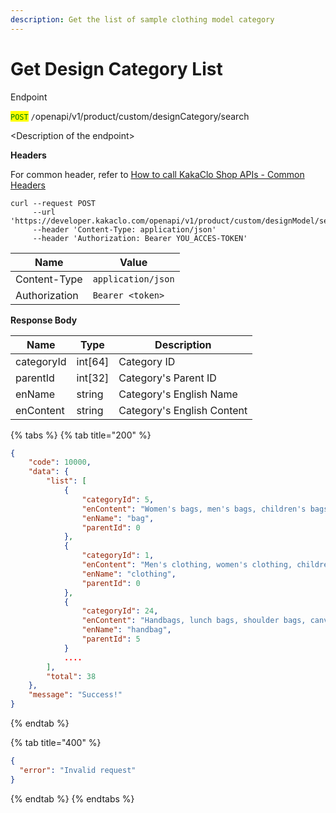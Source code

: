```yaml
---
description: Get the list of sample clothing model category
---
```


# Get Design Category List

Endpoint

<mark style="color:green;">`POST`</mark> `/`openapi/v1/product/custom/designCategory/search

\<Description of the endpoint>

**Headers**

For common header, refer to [How to call KakaClo Shop APIs - Common Headers](https://docs.kakaclo.com/kuai-su-kai-shi)

```
curl --request POST
     --url 'https://developer.kakaclo.com/openapi/v1/product/custom/designModel/search'
     --header 'Content-Type: application/json'
     --header 'Authorization: Bearer YOU_ACCES-TOKEN'
```

| Name          | Value              |
| ------------- | ------------------ |
| Content-Type  | `application/json` |
| Authorization | `Bearer <token>`   |

**Response Body**

| Name       | Type     | Description                |
| ---------- | -------- | -------------------------- |
| categoryId | int\[64] | Category ID                |
| parentId   | int\[32] | Category's Parent ID       |
| enName     | string   | Category's English Name    |
| enContent  | string   | Category's English Content |

{% tabs %}
{% tab title="200" %}
```json
{
    "code": 10000,
    "data": {
        "list": [
            {
                "categoryId": 5,
                "enContent": "Women's bags, men's bags, children's bags",
                "enName": "bag",
                "parentId": 0
            },
            {
                "categoryId": 1,
                "enContent": "Men's clothing, women's clothing, children's clothing",
                "enName": "clothing",
                "parentId": 0
            },
            {
                "categoryId": 24,
                "enContent": "Handbags, lunch bags, shoulder bags, canvas bags",
                "enName": "handbag",
                "parentId": 5
            }
            ....
        ],
        "total": 38
    },
    "message": "Success!"
}
```
{% endtab %}

{% tab title="400" %}
```json
{
  "error": "Invalid request"
}
```
{% endtab %}
{% endtabs %}
